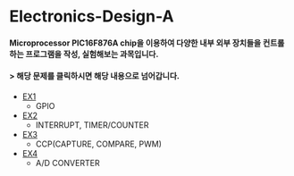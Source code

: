 # Electronics-Design-A
#### Microprocessor PIC16F876A chip을 이용하여 다양한 내부  외부 장치들을 컨트롤하는 프로그램을 작성, 실험해보는 과목입니다.  
#### > 해당 문제를 클릭하시면 해당 내용으로 넘어갑니다.  
* [EX1](https://github.com/rlasanggus/electronics-design-A/tree/master/EX1)
  + GPIO  
* [EX2](https://github.com/rlasanggus/electronics-design-A/tree/master/EX2)  
  + INTERRUPT, TIMER/COUNTER  
* [EX3](https://github.com/rlasanggus/electronics-design-A/tree/master/EX3)   
  + CCP(CAPTURE, COMPARE, PWM)  
* [EX4](https://github.com/rlasanggus/electronics-design-A/tree/master/EX4)  
  + A/D CONVERTER  
